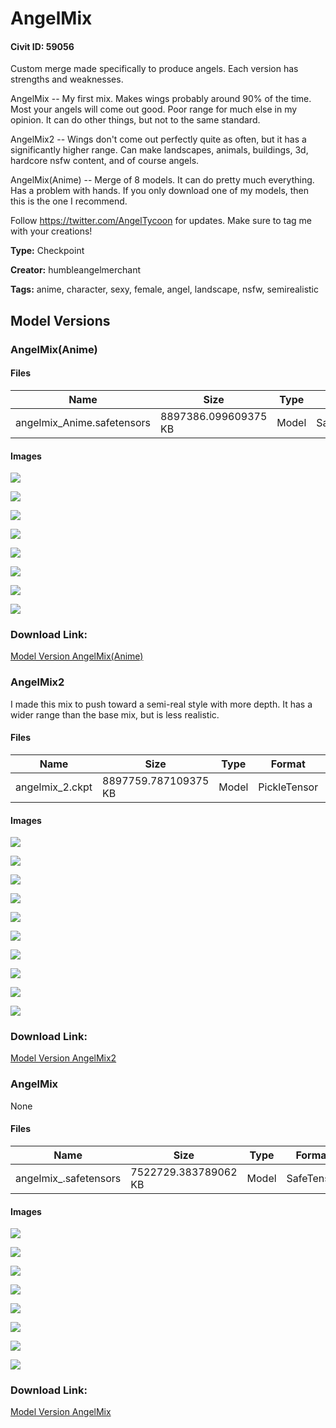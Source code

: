 # AngelMix

#### Civit ID: 59056

<p>Custom merge made specifically to produce angels. Each version has strengths and weaknesses.</p><p></p><p>AngelMix -- My first mix. Makes wings probably around 90% of the time. Most your angels will come out good. Poor range for much else in my opinion. It can do other things, but not to the same standard.</p><p>AngelMix2 -- Wings don't come out perfectly quite as often, but it has a significantly higher range. Can make landscapes, animals, buildings, 3d, hardcore nsfw content, and of course angels.</p><p>AngelMix(Anime) -- Merge of 8 models. It can do pretty much everything. Has a problem with hands. If you only download one of my models, then this is the one I recommend.</p><p></p><p>Follow <a target="_blank" rel="ugc" href="https://twitter.com/AngelTycoon">https://twitter.com/AngelTycoon</a> for updates. Make sure to tag me with your creations!</p>

**Type:** Checkpoint

**Creator:** humbleangelmerchant

**Tags:** anime, character, sexy, female, angel, landscape, nsfw, semirealistic

## Model Versions

### AngelMix(Anime)



#### Files

| Name | Size | Type | Format | Download Url | AutoV1 | AutoV2 | SHA256 | CRC32 | BLAKE3 |
| --- | --- | --- | --- | --- | --- | --- | --- | --- | --- |
| angelmix_Anime.safetensors | 8897386.099609375 KB | Model | SafeTensor | https://civitai.com/api/download/models/65015 | 8451B895 | 58174A0382 | 58174A038242B106A51CE4393F8C1643AB514DBF43E74611F7022681E4DD7794 | A293DD7D | BBD5C187DCF7F6AE715EF5811C7DF46061C1C4593E3755C229492F25560168F8 |

#### Images

<p><img src="https://image.civitai.com/xG1nkqKTMzGDvpLrqFT7WA/b86aedc3-a6fc-4a12-af96-ba29a74b28de/width=450/773280.jpeg" /></p>

<p><img src="https://image.civitai.com/xG1nkqKTMzGDvpLrqFT7WA/8635200b-eb7a-4dff-8a8c-f25d898bdac6/width=450/720223.jpeg" /></p>

<p><img src="https://image.civitai.com/xG1nkqKTMzGDvpLrqFT7WA/ebe19f46-7dd8-4a5b-ba53-2f81334ef557/width=450/773281.jpeg" /></p>

<p><img src="https://image.civitai.com/xG1nkqKTMzGDvpLrqFT7WA/ff72dc42-393e-429b-8d69-eee647e8b6c7/width=450/720225.jpeg" /></p>

<p><img src="https://image.civitai.com/xG1nkqKTMzGDvpLrqFT7WA/751ac18c-e9b3-4068-a8d7-ce15fbd9c177/width=450/720226.jpeg" /></p>

<p><img src="https://image.civitai.com/xG1nkqKTMzGDvpLrqFT7WA/b294fc94-929e-494c-99b5-9c646765cfa2/width=450/720228.jpeg" /></p>

<p><img src="https://image.civitai.com/xG1nkqKTMzGDvpLrqFT7WA/ea42060a-a996-412c-88fa-c7cd21979066/width=450/720229.jpeg" /></p>

<p><img src="https://image.civitai.com/xG1nkqKTMzGDvpLrqFT7WA/fea1225f-c06f-4458-8f51-b8007f4c1aef/width=450/720230.jpeg" /></p>

### Download Link:

[Model Version AngelMix(Anime)](https://civitai.com/api/download/models/65015)

### AngelMix2

<p>I made this mix to push toward a semi-real style with more depth. It has a wider range than the base mix, but is less realistic.</p>

#### Files

| Name | Size | Type | Format | Download Url | AutoV1 | AutoV2 | SHA256 | CRC32 | BLAKE3 |
| --- | --- | --- | --- | --- | --- | --- | --- | --- | --- |
| angelmix_2.ckpt | 8897759.787109375 KB | Model | PickleTensor | https://civitai.com/api/download/models/64932 | 72EBE343 | 2D637038BF | 2D637038BF4FAF4C90F8A0FCE865F674AE8FBBC8A4DC3BD7703C7237800826B2 | AFEA3DB7 | 8BB2CEA1D482077D6E0D50D339FD960CA7C45A170580DEC4FD643E2C63118C23 |

#### Images

<p><img src="https://image.civitai.com/xG1nkqKTMzGDvpLrqFT7WA/4cf26460-ecb9-4c52-b8a2-ab714fc37e53/width=450/718868.jpeg" /></p>

<p><img src="https://image.civitai.com/xG1nkqKTMzGDvpLrqFT7WA/0891556f-10ea-4f4a-aa4f-928891ad1dca/width=450/718869.jpeg" /></p>

<p><img src="https://image.civitai.com/xG1nkqKTMzGDvpLrqFT7WA/476b1714-83a3-41cb-bce4-a42944a29c71/width=450/718875.jpeg" /></p>

<p><img src="https://image.civitai.com/xG1nkqKTMzGDvpLrqFT7WA/9d397f8d-0160-451d-8fb7-191600814c47/width=450/718886.jpeg" /></p>

<p><img src="https://image.civitai.com/xG1nkqKTMzGDvpLrqFT7WA/96d10aec-cd41-45b1-820d-8701732d4b28/width=450/718887.jpeg" /></p>

<p><img src="https://image.civitai.com/xG1nkqKTMzGDvpLrqFT7WA/9a956932-befb-4206-9f58-1e137a42c239/width=450/718888.jpeg" /></p>

<p><img src="https://image.civitai.com/xG1nkqKTMzGDvpLrqFT7WA/133b6c24-ce6b-4659-bba9-ed6065bcfeea/width=450/718889.jpeg" /></p>

<p><img src="https://image.civitai.com/xG1nkqKTMzGDvpLrqFT7WA/aeacaa42-2c12-4549-aa70-9f5ffb623730/width=450/718891.jpeg" /></p>

<p><img src="https://image.civitai.com/xG1nkqKTMzGDvpLrqFT7WA/b9ae69ef-efd8-41a8-b15c-d7a6d922fcd1/width=450/718892.jpeg" /></p>

<p><img src="https://image.civitai.com/xG1nkqKTMzGDvpLrqFT7WA/2c534eac-5488-42b0-93a7-01b1e268b7cd/width=450/718893.jpeg" /></p>

### Download Link:

[Model Version AngelMix2](https://civitai.com/api/download/models/64932)

### AngelMix

None

#### Files

| Name | Size | Type | Format | Download Url | AutoV1 | AutoV2 | SHA256 | CRC32 | BLAKE3 |
| --- | --- | --- | --- | --- | --- | --- | --- | --- | --- |
| angelmix_.safetensors | 7522729.383789062 KB | Model | SafeTensor | https://civitai.com/api/download/models/63516 | 1CD3E804 | DA88FD5EA6 | DA88FD5EA69B35B45E9285E5A5BCABD2C00D833CAF06962B22FE57305503E0BF | D2AE7032 | 85E2D6E565EC46E348AC4C630B631D87D4CE7FAAE95651CE45880D12F9DA7B7B |

#### Images

<p><img src="https://image.civitai.com/xG1nkqKTMzGDvpLrqFT7WA/391f6ade-1fb8-4830-89a8-312bcc6b9e40/width=450/701607.jpeg" /></p>

<p><img src="https://image.civitai.com/xG1nkqKTMzGDvpLrqFT7WA/279d97f1-5876-45a7-a1a5-445f49287343/width=450/701639.jpeg" /></p>

<p><img src="https://image.civitai.com/xG1nkqKTMzGDvpLrqFT7WA/d7f8aa2c-b9dc-4b28-b6c0-3b57466d757f/width=450/701627.jpeg" /></p>

<p><img src="https://image.civitai.com/xG1nkqKTMzGDvpLrqFT7WA/12a0982c-27d3-4159-8598-8c483a9aad7b/width=450/701641.jpeg" /></p>

<p><img src="https://image.civitai.com/xG1nkqKTMzGDvpLrqFT7WA/0b3b7183-66de-4d03-8a5d-92cd144fea13/width=450/701642.jpeg" /></p>

<p><img src="https://image.civitai.com/xG1nkqKTMzGDvpLrqFT7WA/0e59ac11-3885-45d9-ad63-c3829a595504/width=450/701657.jpeg" /></p>

<p><img src="https://image.civitai.com/xG1nkqKTMzGDvpLrqFT7WA/de00ac79-fd94-449b-930b-c7982a565aa3/width=450/701659.jpeg" /></p>

<p><img src="https://image.civitai.com/xG1nkqKTMzGDvpLrqFT7WA/69067b00-4286-446a-a1e7-358984792cc8/width=450/701663.jpeg" /></p>

### Download Link:

[Model Version AngelMix](https://civitai.com/api/download/models/63516)

